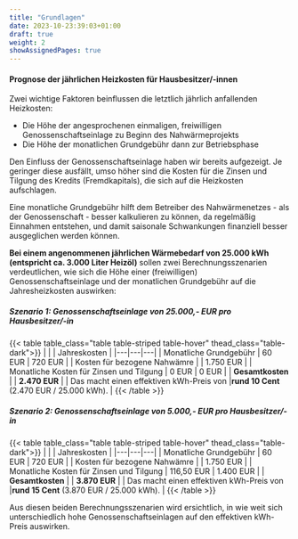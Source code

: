 ```yaml
---
title: "Grundlagen"
date: 2023-10-23:39:03+01:00
draft: true
weight: 2
showAssignedPages: true
---
```

#### Prognose der jährlichen Heizkosten für Hausbesitzer/-innen
Zwei wichtige Faktoren beinflussen die letztlich jährlich anfallenden Heizkosten:

- Die Höhe der angesprochenen einmaligen, freiwilligen Genossenschaftseinlage zu Beginn des Nahwärmeprojekts
- Die Höhe der monatlichen Grundgebühr dann zur Betriebsphase

Den Einfluss der Genossenschaftseinlage haben wir bereits aufgezeigt. Je geringer diese ausfällt, umso höher sind die Kosten für die Zinsen und Tilgung des Kredits (Fremdkapitals), die sich auf die Heizkosten aufschlagen.

Eine monatliche Grundgebühr hilft dem Betreiber des Nahwärmenetzes - als der Genossenschaft - besser kalkulieren zu können, da regelmäßig Einnahmen entstehen, und damit saisonale Schwankungen finanziell besser ausgeglichen werden können.

**Bei einem angenommenen jährlichen Wärmebedarf von 25.000 kWh (entspricht ca. 3.000 Liter Heizöl)** sollen zwei Berechnungsszenarien verdeutlichen, wie sich die Höhe einer (freiwilligen) Genossenschaftseinlage und der monatlichen Grundgebühr auf die Jahresheizkosten auswirken:

##### Szenario 1: **Genossenschaftseinlage von 25.000,- EUR** pro Hausbesitzer/-in

{{< table table_class="table table-striped table-hover" thead_class="table-dark">}}
|         |    |  Jahreskosten |
|---|---|---|
| Monatliche Grundgebühr | 60 EUR | 720 EUR |
| Kosten für bezogene Nahwämre  |  | 1.750 EUR |
| Monatliche Kosten für Zinsen und Tilgung  | 0 EUR | 0 EUR |
| **Gesamtkosten**  | | **2.470 EUR** |
| Das macht einen effektiven kWh-Preis von |**rund 10 Cent** (2.470 EUR / 25.000 kWh). |
{{< /table >}}

##### Szenario 2: **Genossenschaftseinlage von 5.000,- EUR** pro Hausbesitzer/-in

{{< table table_class="table table-striped table-hover" thead_class="table-dark">}}
|          |    |  Jahreskosten |
|---|---|---|
| Monatliche Grundgebühr | 60 EUR | 720 EUR |
| Kosten für bezogene Nahwämre  |  | 1.750 EUR |
| Monatliche Kosten für Zinsen und Tilgung  | 116,50 EUR | 1.400 EUR |
| **Gesamtkosten**  | | **3.870 EUR** |
| Das macht einen effektiven kWh-Preis von |**rund 15 Cent** (3.870 EUR / 25.000 kWh). |
{{< /table >}}

Aus diesen beiden Berechnungsszenarien wird ersichtlich, in wie weit sich unterschiedlich hohe Genossenschaftseinlagen auf den effektiven kWh-Preis auswirken.